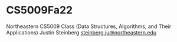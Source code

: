 # CS5009Fa22
Northeastern CS5009 Class (Data Structures, Algorithms, and Their Applications)
Justin Steinberg
steinberg.ju@northeastern.edu
